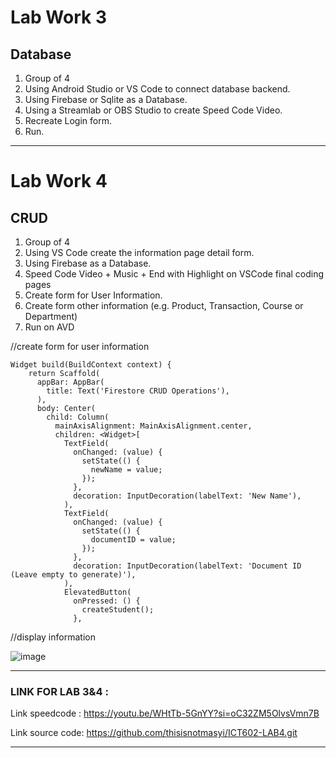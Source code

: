 # Lab Work 3

## Database

1. Group of 4
2. Using Android Studio or VS Code to connect database backend.
3. Using Firebase or Sqlite as a Database.
4. Using a Streamlab or OBS Studio to create Speed Code Video.
5. Recreate Login form.
6. Run. 

**************************************************************************

# Lab Work 4

## CRUD

1. Group of 4
2. Using VS Code create the information page detail form.
3. Using Firebase as a Database.
4. Speed Code Video + Music + End with Highlight on VSCode final coding pages
5. Create form for User Information.
6. Create form other information (e.g. Product, Transaction, Course or Department)
7. Run on AVD

//create form for user information

```
Widget build(BuildContext context) {
    return Scaffold(
      appBar: AppBar(
        title: Text('Firestore CRUD Operations'),
      ),
      body: Center(
        child: Column(
          mainAxisAlignment: MainAxisAlignment.center,
          children: <Widget>[
            TextField(
              onChanged: (value) {
                setState(() {
                  newName = value;
                });
              },
              decoration: InputDecoration(labelText: 'New Name'),
            ),
            TextField(
              onChanged: (value) {
                setState(() {
                  documentID = value;
                });
              },
              decoration: InputDecoration(labelText: 'Document ID (Leave empty to generate)'),
            ),
            ElevatedButton(
              onPressed: () {
                createStudent();
              },
```


//display information

![image](https://github.com/addff/2310-ICT602/assets/102727610/5f8f8db8-e946-49c8-bf51-df8666c2aeb3)

--------------------------------------------------------------------------

### LINK FOR LAB 3&4 : 

Link speedcode : https://youtu.be/WHtTb-5GnYY?si=oC32ZM5OlvsVmn7B

Link source code: https://github.com/thisisnotmasyi/ICT602-LAB4.git

***************************************************************************


